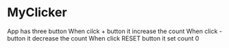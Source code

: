 # MyClicker

App has three button
When cilck + button it increase the count
When click - button it decrease the count
When click RESET button it set count 0
